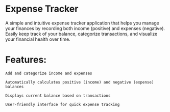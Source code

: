 # Expense Tracker

A simple and intuitive expense tracker application that helps you manage your finances by recording both income (positive) and expenses (negative). Easily keep track of your balance, categorize transactions, and visualize your financial health over time.

# Features:

    Add and categorize income and expenses

    Automatically calculates positive (income) and negative (expense) balances

    Displays current balance based on transactions

    User-friendly interface for quick expense tracking

